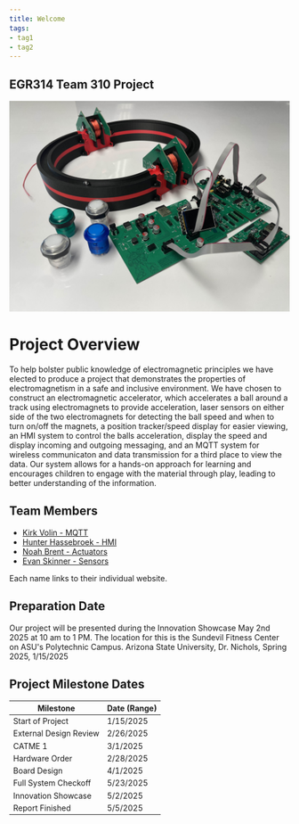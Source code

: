 ```yaml
---
title: Welcome
tags:
- tag1
- tag2
---
```


## EGR314 Team 310 Project
<img src="https://github.com/ASU-EGR314-2025-S-310/ASU-EGR314-2025-S-310.github.io/blob/main/assets/Semi_Final_Project_Image.jpg?raw=true">

# Project Overview
To help bolster public knowledge of electromagnetic principles we have elected to produce a project that demonstrates the properties of electromagnetism in a safe and inclusive environment. We have chosen to construct an electromagnetic accelerator, which accelerates a ball around a track using electromagnets to provide acceleration, laser sensors on either side of the two electromagnets for detecting the ball speed and when to turn on/off the magnets, a position tracker/speed display for easier viewing, an HMI system to control the balls acceleration, display the speed and display incoming and outgoing messaging, and an MQTT system for wireless communicaton and data transmission for a third place to view the data. Our system allows for a hands-on approach for learning and encourages children to engage with the material through play, leading to better understanding of the information. 

## Team Members

- [Kirk Volin - MQTT](https://kirkvolin.github.io/)
- [Hunter Hassebroek - HMI](https://khakisaturday.github.io/)
- [Noah Brent - Actuators](https://nbrentasu.github.io/NBrent/)
- [Evan Skinner - Sensors](https://eeskinn1.github.io/)

Each name links to their individual website.

## Preparation Date

Our project will be presented during the Innovation Showcase May 2nd 2025 at 10 am to 1 PM. The location for this is the Sundevil Fitness Center on ASU's Polytechnic Campus.
Arizona State University, Dr. Nichols, Spring 2025, 1/15/2025

## Project Milestone Dates

| Milestone                | Date (Range)       |
|--------------------------|--------------------|
| Start of Project   | 1/15/2025 |
| External Design Review | 2/26/2025  |
| CATME 1   | 3/1/2025  |
| Hardware Order  | 2/28/2025 |
| Board Design | 4/1/2025 |
| Full System Checkoff | 5/23/2025 |
| Innovation Showcase | 5/2/2025 |
| Report Finished | 5/5/2025 |
